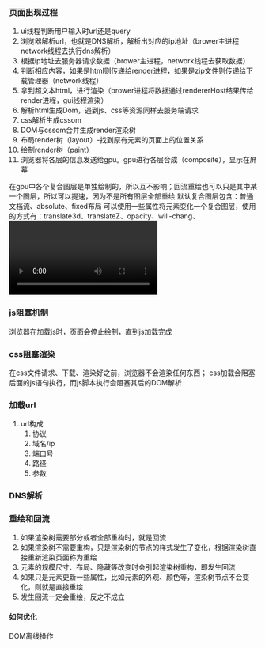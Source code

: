 <!--
 * @Author: qianqian.zhao
 * @Date: 2020-03-22 14:58:43
 * @LastEditors: qianqian.zhao
 * @LastEditTime: 2020-07-17 16:49:26
 * @Description: 页面加载流程
 -->
### 页面出现过程
1. ui线程判断用户输入时url还是query
2. 浏览器解析url，也就是DNS解析，解析出对应的ip地址（brower主进程network线程去执行dns解析）
3. 根据ip地址去服务器请求数据（brower主进程，network线程去获取数据）
4. 判断相应内容，如果是html则传递给render进程，如果是zip文件则传递给下载管理器（network线程）
5. 拿到超文本html，进行渲染（brower进程将数据通过rendererHost结果传给render进程，gui线程渲染）
4. 解析html生成Dom，遇到js、css等资源同样去服务端请求
5. css解析生成cssom
6. DOM与cssom合并生成render渲染树
7. 布局render树（layout）-找到原有元素的页面上的位置关系
8. 绘制render树（paint）
9. 浏览器将各层的信息发送给gpu。gpu进行各层合成（composite），显示在屏幕

在gpu中各个复合图层是单独绘制的，所以互不影响；回流重绘也可以只是其中某一个图层，所以可以提速，因为不是所有图层全部重绘
默认复合图层包含：普通文档流、absolute、fixed布局
可以使用一些属性将元素变化一个复合图层，使用的方式有：translate3d、translateZ、opacity、will-chang、<video><iframe
><canvas><webgl>


### js阻塞机制
浏览器在加载js时，页面会停止绘制，直到js加载完成

### css阻塞渲染
在css文件请求、下载、渲染好之前，浏览器不会渲染任何东西；
css加载会阻塞后面的js语句执行，而js脚本执行会阻塞其后的DOM解析

### 加载url
1. url构成
   1. 协议
   2. 域名/ip
   3. 端口号
   4. 路径
   5. 参数


### DNS解析

### 重绘和回流
1. 如果渲染树需要部分或者全部重构时，就是回流
2. 如果渲染树不需要重构，只是渲染树的节点的样式发生了变化，根据渲染树直接重新渲染页面称为重绘
3. 元素的规模尺寸、布局、隐藏等改变时会引起渲染树重构，即发生回流
4. 如果只是元素更新一些属性，比如元素的外观、颜色等，渲染树节点不会变化，则就是直接重绘
5. 发生回流一定会重绘，反之不成立
#### 如何优化
   DOM离线操作

 

